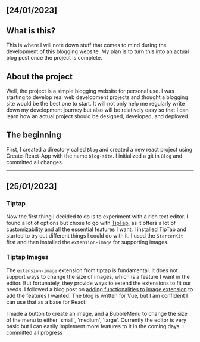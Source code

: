 ## [24/01/2023]

## What is this?

This is where I will note down stuff that comes to mind during the development of this blogging website. My plan is to turn this into an actual blog post once the project is complete.

## About the project

Well, the project is a simple blogging website for personal use. I was starting to develop real web development projects and thought a blogging site would be the best one to start. It will not only help me regularly write down my development journey but also will be relatively easy so that I can learn how an actual project should be designed, developed, and deployed.

## The beginning

First, I created a directory called `Blog` and created a new react project using Create-React-App with the name `blog-site`.
I initialized a git in `Blog` and committed all changes.

<hr/>

## [25/01/2023]

### Tiptap

Now the first thing I decided to do is to experiment with a rich text editor. I found a lot of options but chose to go with [TipTap](https://tiptap.dev/), as it offers a lot of customizability and all the essential features I want. I installed TipTap and started to try out different things I could do with it. I used the `StarterKit` first and then installed the `extension-image` for supporting images.

### Tiptap Images

The `extension-image` extension from tiptap is fundamental. It does not support ways to change the size of images, which is a feature I want in the editor. But fortunately, they provide ways to extend the extensions to fit our needs. I followed a blog post on [adding functionalities to image extension](https://aboutweb.dev/blog/tiptap2-vue3-extending-image-functionality/) to add the features I wanted. The blog is written for Vue, but I am confident I can use that as a base for React.

I made a button to create an image, and a BubbleMenu to change the size of the menu to either 'small', 'medium', 'large'. Currently the editor is very basic but I can easily implement more features to it in the coming days. I committed all progress
